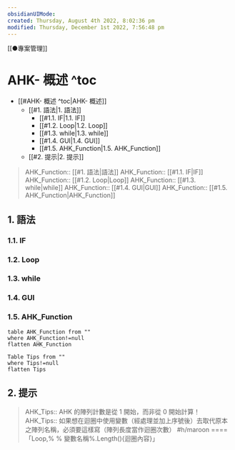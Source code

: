 ```yaml
---
obsidianUIMode: 
created: Thursday, August 4th 2022, 8:02:36 pm
modified: Thursday, December 1st 2022, 7:56:48 pm
---
```

[[●專案管理]]
# AHK- 概述 ^toc

- [[#AHK- 概述 ^toc|AHK- 概述]]
	- [[#1. 語法|1. 語法]]
		- [[#1.1. IF|1.1. IF]]
		- [[#1.2. Loop|1.2. Loop]]
		- [[#1.3. while|1.3. while]]
		- [[#1.4. GUI|1.4. GUI]]
		- [[#1.5. AHK_Function|1.5. AHK_Function]]
	- [[#2. 提示|2. 提示]]


> AHK_Function:: [[#1. 語法|語法]]
> AHK_Function:: [[#1.1. IF|IF]]
> AHK_Function:: [[#1.2. Loop|Loop]]
> AHK_Function:: [[#1.3. while|while]]
> AHK_Function:: [[#1.4. GUI|GUI]]
> AHK_Function:: [[#1.5. AHK_Function|AHK_Function]]

## 1. 語法
### 1.1. IF

### 1.2. Loop

### 1.3. while

### 1.4. GUI

### 1.5. AHK_Function

```dataview
table AHK_Function from ""
where AHK_Function!=null
flatten AHK_Function
```
```dataview
Table Tips from ""
where Tips!=null
flatten Tips
```

## 2. 提示


> AHK_Tips:: AHK 的陣列計數是從 1 開始，而非從 0 開始計算！
> AHK_Tips:: 如果想在迴圈中使用變數（經處理並加上序號後）去取代原本之陣列名稱，必須要這樣寫（陣列長度當作迴圈次數） #h/maroon ====「Loop,% % 變數名稱%.Length(){迴圈內容}」

